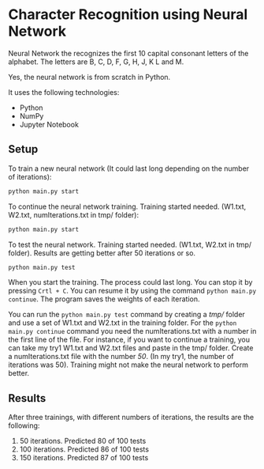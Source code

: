 # Character Recognition using Neural Network

Neural Network the recognizes the first 10 capital consonant letters of the alphabet.
The letters are B, C, D, F, G, H, J, K L and M.

Yes, the neural network is from scratch in Python.

It uses the following technologies:

- Python
- NumPy
- Jupyter Notebook

## Setup

To train a new neural network (It could last long depending on the number of iterations):

```sh
python main.py start
```

To continue the neural network training. Training started needed. (W1.txt, W2.txt, numIterations.txt in tmp/ folder):

```sh
python main.py start
```

To test the neural network. Training started needed. (W1.txt, W2.txt in tmp/ folder). Results are getting better after 50 iterations or so.

```sh
python main.py test
```

When you start the training. The process could last long. You can stop it by pressing `Crtl + C`. You can resume it by using the command `python main.py continue`. The program saves the weights of each iteration.

You can run the `python main.py test` command by creating a <i>tmp/</i> folder and use a set of W1.txt and W2.txt in the training folder. For the `python main.py continue` command you need the numIterations.txt with a number in the first line of the file. For instance, if you want to continue a training, you can take my try1 W1.txt and W2.txt files and paste in the tmp/ folder. Create a numIterations.txt file with the number <i>50</i>. (In my try1, the number of iterations was 50). Training might not make the neural network to perform better.

## Results

After three trainings, with different numbers of iterations, the results are the following:

1. 50 iterations. Predicted 80 of 100 tests
2. 100 iterations. Predicted 86 of 100 tests
3. 150 iterations. Predicted 87 of 100 tests

